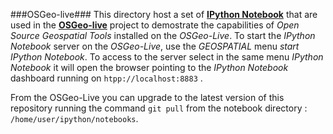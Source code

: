###OSGeo-live###
This directory host a set of **[IPython Notebook](http://ipython.org/notebook.html)** that are used in the **[OSGeo-live](http://live.osgeo.org/en/index.html)** project to demostrate the capabilities of *Open Source Geospatial Tools* installed on the *OSGeo-Live*.
To start the *IPython Notebook* server on the *OSGeo-Live*, use the *GEOSPATIAL* menu *start IPython Notebook*. 
To access to the server select in the same menu *IPython Notebook* it will open the browser pointing to the *IPython Notebook* dashboard running on ```htpp://localhost:8883``` .

From the OSGeo-Live you can upgrade to the latest version of this repository running the command ```git pull``` from the notebook directory : ```/home/user/ipython/notebooks```.
